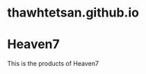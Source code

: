 # thawhtetsan.github.io
<html>
<head>
<title>Heaven7</title>
</head>
<body>
<h1> Heaven7</h1>
<p> This is the products of Heaven7</p>
<img src="anime figure 2.jpg" alt="" />
<img src="anime figure 3.jpg" alt="" />
<img src="anime figure.jpg" alt="" />
<img src="demon slayer figure 2.jpg" alt="" />
<img src="demon slayer figure 4.jpg" alt="" />
<img src="demon slayer figure1.jpg" alt="" />
<img src="tokyo revenger Baji San figure.jpg" alt="" />
<img src="tokyo revenger Manjirou Sano Mikey figure.jpg" alt="" />
<img src="Zenitsu figure2.jpg" alt="" />
</body>
</html>
